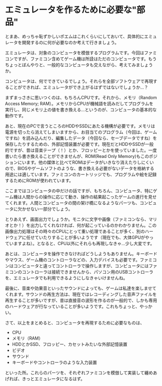 # エミュレータを作るために必要な"部品"

とまあ、めっちゃ恥ずかしいポエムはこれくらいにしておいて、具体的にエミュレータを開発するのに何が必要なのか考えて行きましょう。

エミュレータは、対象のコンピュータを模倣するプログラムです。今回はファミコンですが、ファミコン含めてゲーム機は所詮はただのコンピュータです。もうちょっとぼんやりと、一般的なコンピュータも交えながら、考えてみましょうか。

コンピュータは、何でできているでしょう。それらを全部ソフトウェアで再現することができれば、エミュレータができ上がるはずではないでしょうか…？

まずまっさきに思いつくのは、もちろんCPUです。それから、メモリ（Random Access Memory; RAM）。メモリからCPUが機械語を読みだしてプログラムを実行し、同じメモリ上の値を書き換える…というのが、コンピュータの基本的な動作です。

あと、現在のPCで言うところのHDDやSSDにあたる機構が必要です。メモリは電源を切ったら消えてしまいますから、お目当てのプログラム（今回は、ゲームですね）を読み込んだり、編集したデータ（今回なら、セーブデータですね）を保存したりするための、外部記憶装置が必要です。現在だとHDDやSSDが一般的ですが、昔は音楽テープ（！）とか、フロッピーとかを使っていました。一度書いたら書き換えることができませんが、ROM(Read Only Memory)もこのポジションにいます。他の媒体と比べてROMはデータがいきなり消えたりしにくいので、BIOSやゲームソフトのような、書き換える必要がないデータを格納する用途には適しています。ファミコンのカートリッジでも、プログラムや絵を記録するためにROMが使われています。

ここまではコンピュータの中だけの話ですが、もちろん、コンピュータ、特にゲーム機は人間からの操作に応じて動き、操作の結果起こったゲームの進行を見せてくれます。人間とコンピュータの間の架け橋になるようなパーツも、コンピュータに欠かせない一部分でしょう。

とりあえず、画面出力でしょうか。モニタに文字や画像（ファミコンなら、マリオとか！）を出力してくれなければ、何が起こっているのかわかりません。この画像出力処理はその時々のCPUにとって重い処理であることが多く、別のハードウェアに任せていたりすることが多いようです（現在でも、大体GPUがやっていますよね）。となると、CPU以外にそれらも再現しなきゃ…少し大変です。

あとは、コンピュータを操作できなければどうしようもありません。キーボードやマウス、ゲーム機のコントローラなどの、入力デバイスも必要です。ファミコンはコンピュータと違ってコントローラで操作しますが、コンピュータにはファミコンのコントローラは接続できませんから、パソコン用のUSBコントローラを、エミュレータでも利用できるようにしなきゃいけませんね。

最後に、音楽や効果音といったサウンドによっても、ゲームは私達を楽しませてくれます。サウンドの再生方法は、現在ではレコーディングした音声ファイルを再生することが多いですが、昔は直接音の波形を作るのが一般的で、しかも専用のハードウェアが行なっていることが多いようです。これもちょっと、やっかい。

さて、以上をまとめると、コンピュータを再現するために必要なものは、

- CPU
- メモリ（RAM）
- HDDとかSSD、フロッピー、カセットみたいな外部記憶装置
- ビデオ
- サウンド
- キーボードやコントローラのような入力装置

といった所。これらのパーツを、それぞれファミコンを模倣して実装して纏めあげれば、きっとエミュレータになるはず。
